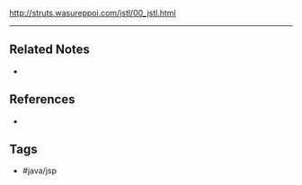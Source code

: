 http://struts.wasureppoi.com/jstl/00_jstl.html

---
## Related Notes
- 

## References
- 

## Tags
- #java/jsp 